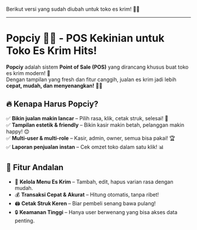 Berikut versi yang sudah diubah untuk toko es krim! 🍦✨  

---

# **Popciy 🍦🍨 - POS Kekinian untuk Toko Es Krim Hits!**  

**Popciy** adalah sistem **Point of Sale (POS)** yang dirancang khusus buat toko es krim modern! 🌟  
Dengan tampilan yang fresh dan fitur canggih, jualan es krim jadi lebih **cepat, mudah, dan menyenangkan!** 🍨🚀  

## **🔥 Kenapa Harus Popciy?**  
✅ **Bikin jualan makin lancar** – Pilih rasa, klik, cetak struk, selesai! 🎉  
✅ **Tampilan estetik & friendly** – Bikin kasir makin betah, pelanggan makin happy! 😊  
✅ **Multi-user & multi-role** – Kasir, admin, owner, semua bisa pakai! 🏆  
✅ **Laporan penjualan instan** – Cek omzet toko dalam satu klik! 📊  

## **🎯 Fitur Andalan**  
- 🍦 **Kelola Menu Es Krim** – Tambah, edit, hapus varian rasa dengan mudah.  
- 💰 **Transaksi Cepat & Akurat** – Hitung otomatis, tanpa ribet!  
- 🖨️ **Cetak Struk Keren** – Biar pembeli senang bawa pulang!  
- 🔒 **Keamanan Tinggi** – Hanya user berwenang yang bisa akses data penting.  
